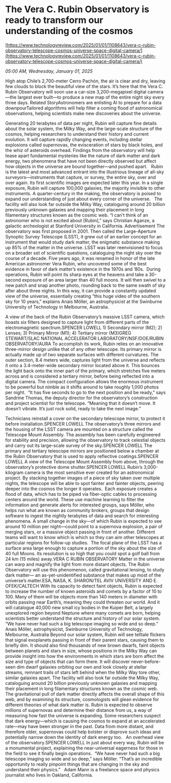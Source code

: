 # The Vera C. Rubin Observatory is ready to transform our understanding of the cosmos

[https://www.technologyreview.com/2025/01/01/1108643/vera-c-rubin-observatory-telescope-cosmos-universe-space-digital-camera/](https://www.technologyreview.com/2025/01/01/1108643/vera-c-rubin-observatory-telescope-cosmos-universe-space-digital-camera/)

*05:00 AM, Wednesday, January 01, 2025*

High atop Chile’s 2,700-meter Cerro Pachón, the air is clear and dry, leaving few clouds to block the beautiful view of the stars. It’s here that the Vera C. Rubin Observatory will soon use a car-size 3,200-megapixel digital camera—the largest ever built—to produce a new map of the entire night sky every three days. Related StoryAstronomers are enlisting AI to prepare for a data downpourTailored algorithms will help filter a coming flood of astronomical observations, helping scientists make new discoveries about the universe.

Generating 20 terabytes of data per night, Rubin will capture fine details about the solar system, the Milky Way, and the large-scale structure of the cosmos, helping researchers to understand their history and current evolution. It will capture rapidly changing events, including stellar explosions called supernovas, the evisceration of stars by black holes, and the whiz of asteroids overhead. Findings from the observatory will help tease apart fundamental mysteries like the nature of dark matter and dark energy, two phenomena that have not been directly observed but affect how objects in the universe are bound together—and pushed apart.    Rubin is the latest and most advanced entrant into the illustrious lineage of all-sky surveyors—instruments that capture, or survey, the entire sky, over and over again. Its first scientific images are expected later this year. In a single exposure, Rubin will capture 100,000 galaxies, the majority invisible to other instruments. A quarter-­century in the making, the observatory is poised to expand our understanding of just about every corner of the universe.    The facility will also look far outside the Milky Way, cataloguing around 20 billion previously unknown galaxies and mapping their placement in long filamentary structures known as the cosmic web.  “I can’t think of an astronomer who is not excited about [Rubin],” says Christian Aganze, a galactic archeologist at Stanford University in California. Advertisement The observatory was first proposed in 2001. Then called the Large-Aperture Synoptic Survey Telescope (LSST), it grew out of an earlier concept for an instrument that would study dark matter, the enigmatic substance making up 85% of the matter in the universe. LSST was later reenvisioned to focus on a broader set of scientific questions, cataloguing the night sky over the course of a decade. Five years ago, it was renamed in honor of the late American astronomer Vera Rubin, who uncovered some of the best evidence in favor of dark matter’s existence in the 1970s and ’80s.  During operations, Rubin will point its sharp eyes at the heavens and take a 30-second exposure of an area larger than 40 full moons. It will then swivel to a new patch and snap another photo, rounding back to the same swath of sky after about three nights. In this way, it can provide a constantly updated view of the universe, essentially creating “this huge video of the southern sky for 10 years,” explains Anais Möller, an astrophysicist at the Swinburne University of Technology in Melbourne, Australia.

A view of the back of the Rubin Observatory’s massive LSST camera, which boasts six filters designed to capture light from different parts of the electromagnetic spectrum.SPENCER LOWELL   1) Secondary mirror (M2); 2) Lenses; 3) Primary Mirror (M1); 4) Tertiary mirror (M3)GREG STEWART/SLAC NATIONAL ACCELERATOR LABORATORY/NSF/DOE/RUBIN OBSERVATORY/AURA   To accomplish its work, Rubin relies on an innovative three-mirror design unlike that of any other telescope. Its primary mirror is actually made up of two separate surfaces with different curvatures. The outer section, 8.4 meters wide, captures light from the universe and reflects it onto a 3.4-meter-wide secondary mirror located above it. This bounces the light back onto the inner part of the primary, which stretches five meters across and is considered a tertiary mirror, before being reflected into a digital camera. The compact configuration allows the enormous instrument to be powerful but nimble as it shifts around to take roughly 1,000 photos per night.  “It has five seconds to go to the next position and be ready,” says Sandrine Thomas, the deputy director for the observatory’s construction and project scientist for the telescope. “Meaning that it doesn’t move. It doesn’t vibrate. It’s just rock solid, ready to take the next image.”

Technicians reinstall a cover on the secondary telescope mirror, to protect it before installation.SPENCER LOWELL   The observatory’s three mirrors and the housing of the LSST camera are mounted on a structure called the Telescope Mount Assembly. The assembly has been carefully engineered for stability and precision, allowing the observatory to track celestial objects and carry out its large-scale survey of the sky.SPENCER LOWELL   The primary and tertiary telescope mirrors are positioned below a chamber at the Rubin Observatory that is used to apply reflective coatings.SPENCER LOWELL   A view of the Telescope Mount Assembly from above, through the observatory’s protective dome shutter.SPENCER LOWELL     Rubin’s 3,000-kilogram camera is the most sensitive ever created for an astronomical project. By stacking together images of a piece of sky taken over multiple nights, the telescope will be able to spot fainter and fainter objects, peering deeper into the cosmos the longer it operates.   Each exposure creates a flood of data, which has to be piped via fiber-optic cables to processing centers around the world. These use machine learning to filter the information and generate alerts for interested groups, says Möller, who helps run what are known as community brokers, groups that design software to ingest the nightly terabytes of data and search for interesting phenomena. A small change in the sky—of which Rubin is expected to see around 10 million per night—could point to a supernova explosion, a pair of merging stars, or a massive object passing in front of another. Different teams will want to know which is which so they can aim other telescopes at particular regions for follow-up studies.       The focal plane of the LSST has a surface area large enough to capture a portion of the sky about the size of 40 full Moons. Its resolution is so high that you could spot a golf ball from 24 km (15 miles) away.VERA C RUBIN OBSERVATORY     Matter in the universe can warp and magnify the light from more distant objects. The Rubin Observatory will use this phenomenon, called gravitational lensing, to study dark matter— an as-yet-unidentified substance that makes up most of the universe’s matter.ESA, NASA, K. SHARON/TEL AVIV UNIVERSITY AND E. OFEK/CALTECH   With its capacity to detect faint objects, Rubin is expected to increase the number of known asteroids and comets by a factor of 10 to 100. Many of them will be objects more than 140 meters in diameter with orbits passing near Earth’s, meaning they could threaten our world. And it will catalogue 40,000 new small icy bodies in the Kuiper Belt, a largely unexplored region beyond Neptune where many comets are born, helping scientists better understand the structure and history of our solar system.   “We have never had such a big telescope imaging so wide and so deep.” Anais Möller, astrophysicist, Swinburne University of Technology, Melbourne, Australia Beyond our solar system, Rubin will see telltale flickers that signal exoplanets passing in front of their parent stars, causing them to briefly dim. It should also find thousands of new brown dwarfs, faint objects between planets and stars in size, whose positions in the Milky Way can provide insight into how the environments in which stars are born affect the size and type of objects that can form there. It will discover never-before-seen dim dwarf galaxies orbiting our own and look closely at stellar streams, remnant trails of stars left behind when the Milky Way tore other, similar galaxies apart. The facility will also look far outside the Milky Way, cataloguing around 20 billion previously unknown galaxies and mapping their placement in long filamentary structures known as the cosmic web. The gravitational pull of dark matter directly affects the overall shape of this web, and by examining its structure, cosmologists will glean evidence for different theories of what dark matter is. Rubin is expected to observe millions of supernovas and determine their distance from us, a way of measuring how fast the universe is expanding. Some researchers suspect that dark energy—which is causing the cosmos to expand at an accelerated rate—may have been stronger in the past. Data from more distant, and therefore older, supernovas could help bolster or disprove such ideas and potentially narrow down the identity of dark energy too.    An overhead view of the observatory.SPENCER LOWELL   In just about every way, Rubin will be a monumental project, explaining the near-universal eagerness for those in the field to see it finally begin operations.  “We have never had such a big telescope imaging so wide and so deep,” says Möller. “That’s an incredible opportunity to really pinpoint things that are changing in the sky and understand their physics.”   Adam Mann is a freelance space and physics journalist who lives in Oakland, California.

